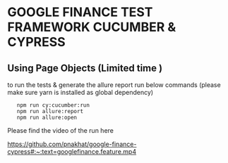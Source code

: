 # GOOGLE FINANCE TEST FRAMEWORK CUCUMBER & CYPRESS
## Using Page Objects (Limited time )
  
 to run the tests & generate the allure report run below commands
  (please make sure yarn is installed as global dependency)
  
```
   npm run cy:cucumber:run
   npm run allure:report 
   npm run allure:open

```  
Please find the video of the run here 


https://github.com/pnakhat/google-finance-cypress#:~:text=googlefinance.feature.mp4


  
  
 
